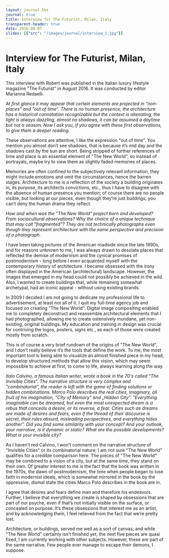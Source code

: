 ```yaml
---
layout: journal.hbs
journal: true
title: Interview for The Futurist, Milan, Italy
transparent-header: true
date: 2016-08-07
slides: [{"src": "/images/journal/interview_1.jpg"}]
---
```


# Interview for The Futurist, Milan, Italy

This interview with Robert was published in the Italian luxury lifestyle magazine "The Futurist" in August 2016. It was conducted by editor Marianna Redaelli.

*At first glance it may appear that certain elements are projected in "non-places" and "out of time". There is no human presence; the architecture has a historical connotation recognizable but the context is alienating; the light is always dazzling, almost no shadows, it can be assumed a daytime but not a season. Now I ask you, if you agree with these first observations, to give them a deeper reading.*

These observations are attentive, I like the expression "out of time". You mention you almost don’t see shadows, that is because it’s mid day and the shadows cast by the sun are short. Being stripped of further references of time and place is an essential element of "The New World", so instead of portrayals, maybe try to view them as slightly faded memories of places.

Memories are often confined to the subjectively relevant information, they might include emotions and omit the circumstances, hence the barren stages. Architecture to me is a reflection of the society a building originates in, its purpose, its architects convictions, etc., thus I have to disagree with the absence of human presence you mention; of course there are no people visible, but looking at our pieces, even though they’re just buildings, you can’t deny the human drama they reflect.

*How and when was the "The New World" project born and developed? From sociocultural observations? Why the choice of a unique technique that may call "fragmented"? They are not technically photographs even though they represent architecture with the same perspective and precision of a photograph.*

I have been taking pictures of the American roadside since the late 1990s, and for reasons unknown to me, I was always drawn to desolate places that reflected the demise of modernism and the cynical promises of postmodernism - long before I even acquainted myself with the contemporary history of architecture. I became obsessed with the irony often displayed in the American (architectural) landscape. However, the images that emerged in my head could not possibly be achieved in the wild. Also, I wanted to create buildings that, while remaining somewhat archetypal, had an iconic appeal - without using existing brands.

In 2009 I decided I am not going to dedicate my professional life to advertisement, at least not all of it. I quit my full-time agency job and focused on creating "The New World". Digital image compositing enabled me to completely deconstruct and reassemble architectural elements that I had photographed, allowing me to create ostensively mundane, yet non-existing, original buildings. My education and training in design was crucial for contriving the logos, posters, signs etc., as each of those were created mostly from scratch.

This is of course a very brief rundown of the origins of "The New World", and I don’t really believe it’s the tools that define the work. To me, the most important tool is being able to visualize an almost finished piece in my head, to develop structured methods that allow this vision, which may seem impossible to achieve at first, to come to life, always learning along the way.

*Italo Calvino, a famous Italian writer, wrote a book in the 70's called "The Invisible Cities“. The narrative structure is very complex and "combinatorial“, the reader is left with the game of finding solutions or hidden combinations. Marco Polo describes the real cities, imaginary, all fruit of his imagination, "City of Memory" and „Hidden City". "Everything imaginable can be dreamed, but even the most unexpected dream is a rebus that conceals a desire, or its reverse, a fear. Cities such as dreams are made of desires and fears, even if the thread of their discourse is secret, their rules absurd, misleading perspectives, and everything hides another". Did you find some similarity with your concept? And your outlook, your narrative, is it dynamic or static? What are the possible developments? What is your invisible city?*

As I haven’t red Calvino, I won’t comment on the narrative structure of "Invisible Cities" or its combinatorial nature; I am not sure "The New World" qualifies for a credible comparison here. The pieces of "The New World" may be combined to a vision of a city, but at the same time, they stand on their own. Of greater interest to me is the fact that the book was written in the 1970s, the dawn of postmodernism, the time when people began to lose faith in modernist ideals, which is somewhat mirrored in the book by the oppressive, dismal state the cities Marco Polo describes in the book are in.

I agree that desires and fears define man and therefore his endeavors. Further, I believe that everything we create is shaped by obsessions that are part of our psyche, even if that’s not initially visible on the surface, or concealed on purpose. It’s these obsessions that interest me as an artist, and by acknowledging them, I feel relieved from the fact that we’re pretty lost. 

Architecture, or buildings, served me well as a sort of canvas, and while "The New World" certainly isn’t finished yet, the next five pieces are quasi fixed, I am currently working with other subjects. However, these are part of the same narrative. Few people ever manage to escape their demons, I suppose.